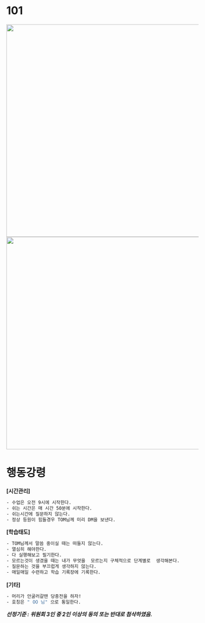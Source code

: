 # 101

<img src="https://github.com/user-attachments/assets/49080b42-e1c7-43c4-904b-f9aab5961834" width=555 />
<img src="https://github.com/user-attachments/assets/7e0b0f78-9356-483e-aa80-7f4885a3aab1" width=555 />


# 행동강령


**[시간관리]**
```bash
- 수업은 오전 9시에 시작한다.
- 쉬는 시간은 매 시간 50분에 시작한다.
- 쉬는시간에 질문하지 않는다.
- 정상 등원이 힘들경우 TOM님께 미리 DM을 보낸다.
```


**[학습태도]**
```bash
- TOM님께서 말씀 중이실 때는 떠들지 않는다.
- 열심히 해야한다.
- 다 실행해보고 필기한다.
- 모르는것이 생겼을 때는 내가 무엇을  모르는지 구체적으로 단계별로  생각해본다.
- 질문하는 것을 부끄럽게 생각하지 않는다.
- 매일매일 수련하고 학습 기록장에 기록한다.
```


**[기타]**
```bash
- 머리가 안굴러갈땐 당충전을 하자!
- 호칭은 " OO 님" 으로 통일한다.
```

***선정기준 : 위원회 3인 중 2인 이상의 동의 또는 반대로 첨삭하였음.***
 
